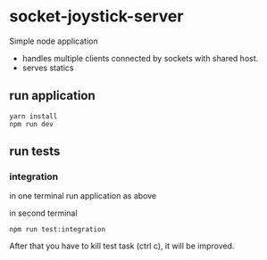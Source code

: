 # socket-joystick-server

Simple node application
- handles multiple clients connected by sockets with shared host.
- serves statics

## run application
```
yarn install
npm run dev
```

## run tests

### integration
in one terminal run application as above

in second terminal
```
npm run test:integration
```
After that you have to kill test task (ctrl c), it will be improved.
